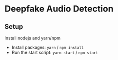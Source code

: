 # Deepfake Audio Detection

## Setup
Install nodejs and yarn/npm

- Install packages: `yarn` / `npm install`
- Run the start script: `yarn start` / `npm start`
